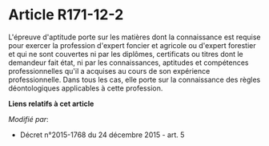 # Article R171-12-2

L'épreuve d'aptitude porte sur les matières dont la connaissance est requise pour exercer la profession d'expert foncier et
agricole ou d'expert forestier et qui ne sont couvertes ni par les diplômes, certificats ou titres dont le demandeur fait
état, ni par les connaissances, aptitudes et compétences professionnelles  qu'il a acquises au cours de son expérience
professionnelle. Dans tous les cas, elle porte sur la connaissance des règles déontologiques applicables à cette profession.

**Liens relatifs à cet article**

_Modifié par_:

  - Décret n°2015-1768 du 24 décembre 2015 - art. 5
